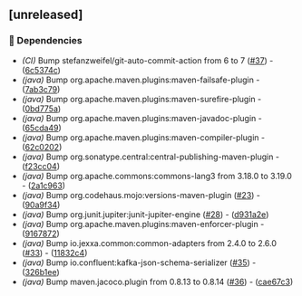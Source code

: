 ## [unreleased]

### 🤖 Dependencies

- *(CI)* Bump stefanzweifel/git-auto-commit-action from 6 to 7 ([#37](https://github.com/jexxa-projects/ESPAdapters/issues/37)) - ([6c5374c](https://github.com/jexxa-projects/ESPAdapters/commit/6c5374cd51c3bc54fadab9cc0c515285ad13eb5b))
- *(java)* Bump org.apache.maven.plugins:maven-failsafe-plugin - ([7ab3c79](https://github.com/jexxa-projects/ESPAdapters/commit/7ab3c79a675b2b4b505d1ad4e4ad3a669c845637))
- *(java)* Bump org.apache.maven.plugins:maven-surefire-plugin - ([0bd775a](https://github.com/jexxa-projects/ESPAdapters/commit/0bd775a8535c89423d601be297f2258b98a7c2ba))
- *(java)* Bump org.apache.maven.plugins:maven-javadoc-plugin - ([65cda49](https://github.com/jexxa-projects/ESPAdapters/commit/65cda496d6f14182edc030b1a373ec27ccbbad87))
- *(java)* Bump org.apache.maven.plugins:maven-compiler-plugin - ([62c0202](https://github.com/jexxa-projects/ESPAdapters/commit/62c02025b039c931a953dad10dddd7d866a02f86))
- *(java)* Bump org.sonatype.central:central-publishing-maven-plugin - ([f23cc04](https://github.com/jexxa-projects/ESPAdapters/commit/f23cc042bb3f89527c9d7a2393041cb4dfa940ab))
- *(java)* Bump org.apache.commons:commons-lang3 from 3.18.0 to 3.19.0 - ([2a1c963](https://github.com/jexxa-projects/ESPAdapters/commit/2a1c96380b34fb38bf57dae7412112388ecb8ce9))
- *(java)* Bump org.codehaus.mojo:versions-maven-plugin ([#23](https://github.com/jexxa-projects/ESPAdapters/issues/23)) - ([90a9f34](https://github.com/jexxa-projects/ESPAdapters/commit/90a9f340a71666a32b08d167b07719bf47517976))
- *(java)* Bump org.junit.jupiter:junit-jupiter-engine ([#28](https://github.com/jexxa-projects/ESPAdapters/issues/28)) - ([d931a2e](https://github.com/jexxa-projects/ESPAdapters/commit/d931a2e1838729456711c42810973b5d0801767a))
- *(java)* Bump org.apache.maven.plugins:maven-enforcer-plugin - ([9167872](https://github.com/jexxa-projects/ESPAdapters/commit/91678720dfa7e456964476cfc68783a29c55bf1e))
- *(java)* Bump io.jexxa.common:common-adapters from 2.4.0 to 2.6.0 ([#33](https://github.com/jexxa-projects/ESPAdapters/issues/33)) - ([11832c4](https://github.com/jexxa-projects/ESPAdapters/commit/11832c4af5b46a43210e0b7e536d18ca9c090dd2))
- *(java)* Bump io.confluent:kafka-json-schema-serializer ([#35](https://github.com/jexxa-projects/ESPAdapters/issues/35)) - ([326b1ee](https://github.com/jexxa-projects/ESPAdapters/commit/326b1ee80bfb5ef3b5bc32d2d04d436913dc3203))
- *(java)* Bump maven.jacoco.plugin from 0.8.13 to 0.8.14 ([#36](https://github.com/jexxa-projects/ESPAdapters/issues/36)) - ([cae67c3](https://github.com/jexxa-projects/ESPAdapters/commit/cae67c30419963e263083abe1bab288c3824103e))

<!-- generated by git-cliff -->
